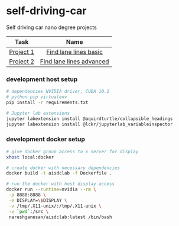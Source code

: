 # self-driving-car

Self driving car nano degree projects

| Task        |            Name            |
| ----------- | :------------------------: |
| [Project 1] |  [Find lane lines basic]   |
| [Project 2] | [Find lane lines advanced] |

[project 1]: https://github.com/nareshganesan/self-driving-car/tree/main/udacity-nd/p1-finding-lane-lines
[find lane lines basic]: https://github.com/nareshganesan/self-driving-car/tree/main/udacity-nd/p1-finding-lane-lines
[project 2]: https://github.com/nareshganesan/self-driving-car/tree/main/udacity-nd/p2-advanced-lane-lines
[find lane lines advanced]: https://github.com/nareshganesan/self-driving-car/tree/main/udacity-nd/p2-advanced-lane-lines

### development host setup

```bash
# dependencies NVIDIA driver, CUDA 10.1
# python pip virtualenv
pip install -r requirements.txt

# Jupyter lab extensions
jupyter labextension install @aquirdturtle/collapsible_headings
jupyter labextension install @lckr/jupyterlab_variableinspector
```

### development docker setup

```bash
# give docker group access to x server for display
xhost local:docker

# create docker with necessary dependencies
docker build -t aisdclab -f Dockerfile .

# run the docker with host display access
docker run --runtime=nvidia --rm \
 -p 8888:8888 \
 -e DISPLAY=\$DISPLAY \
 -v /tmp/.X11-unix/:/tmp/.X11-unix \
 -v `pwd`:/src \
 nareshganesan/aisdclab:latest /bin/bash
```
